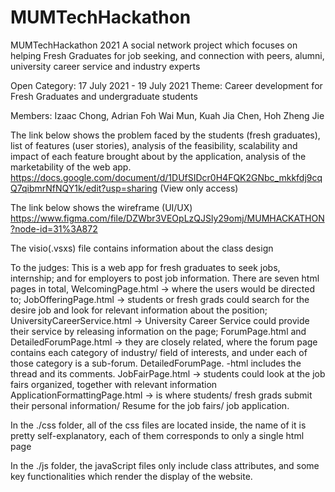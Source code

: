 # MUMTechHackathon
MUMTechHackathon 2021
A social network project which focuses on helping Fresh Graduates 
for job seeking, and connection with peers, alumni, university career service
and industry experts


Open Category:  17 July 2021 - 19 July 2021
Theme: Career development for Fresh Graduates and undergraduate students

Members:
Izaac Chong,
Adrian Foh Wai Mun,
Kuah Jia Chen,
Hoh Zheng Jie

The link below shows the problem faced by the students (fresh graduates), list of features (user stories),
analysis of the feasibility, scalability and impact of each feature brought about by the application,
analysis of the marketability of the web app.
https://docs.google.com/document/d/1DUfSIDcr0H4FQK2GNbc_mkkfdj9cqQ7qibmrNfNQY1k/edit?usp=sharing (View only access)

The link below shows the wireframe (UI/UX) 
https://www.figma.com/file/DZWbr3VEOpLzQJSly29omj/MUMHACKATHON?node-id=31%3A872

The visio(.vsxs) file contains information about the class design


To the judges:
This is a web app for fresh graduates to seek jobs, internship; and for employers to post
job information.
There are seven html pages in total,
WelcomingPage.html -> where the users would be directed to;
JobOfferingPage.html -> students or fresh grads could search for the desire job and look for
relevant information about the position;
UniversityCareerService.html -> University Career Service could provide their service by releasing information
on the page;
ForumPage.html and DetailedForumPage.html -> they are closely related, where the forum page contains each category of industry/ field of interests, and under each of those category is a sub-forum. DetailedForumPage.
-html includes the thread and its comments.
JobFairPage.html -> students could look at the job fairs organized, together with relevant information
ApplicationFormattingPage.html -> is where students/ fresh grads submit their personal information/ Resume
for the job fairs/ job application.

In the ./css folder, all of the css files are located inside, the name of it is pretty self-explanatory, each of them corresponds to only a single html page

In the ./js folder, the javaScript files only include class attributes, and some key functionalities which 
render the display of the website.

